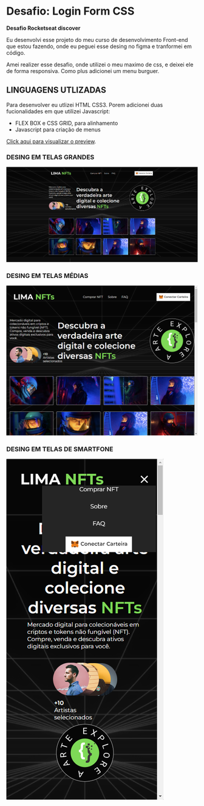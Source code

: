 # Desafio: Login Form CSS
 
**Desafio Rocketseat discover**

Eu desenvolvi esse projeto do meu curso de desenvolvimento Front-end que estou fazendo, onde eu peguei esse desing no figma e tranformei em código. 


Amei realizer esse desafio, onde utilizei o meu maximo de css, e deixei ele de forma responsiva. Como plus adicionei um menu burguer.

## LINGUAGENS UTLIZADAS
Para desenvolver eu utlizei HTML CSS3. Porem adicionei duas fucionalidades em que utilizei Javascript:
- FLEX BOX e CSS GRID, para alinhamento
- Javascript para criação de menus


[Click aqui para visualizar o preview](https://cryptowebsite-one.vercel.app).

### DESING EM TELAS GRANDES
![DESING EM TELAS GRANDES](https://github.com/fabriciolimadev/cryptowebsite/blob/floppy/Telas-grandes.png?raw=true)

### DESING EM TELAS MÉDIAS
![DESING EM TELAS MÉDIAS](https://github.com/fabriciolimadev/cryptowebsite/blob/floppy/Tela-media.png?raw=true)

### DESING EM TELAS DE SMARTFONE
![DESING EM TELAS DE SMARTFONE](https://github.com/fabriciolimadev/cryptowebsite/blob/floppy/Tela-mobile.png?raw=true)
